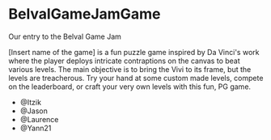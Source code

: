 # BelvalGameJamGame
Our entry to the Belval Game Jam

\[Insert name of the game\] is a fun puzzle game inspired by Da Vinci's work where the player deploys intricate contraptions on the canvas to beat various levels. The main objective is to bring the Vivi to its frame, but the levels are treacherous. Try your hand at some custom made levels, compete on the leaderboard, or craft your very own levels with this fun, PG game.

* @Itzik
* @Jason
* @Laurence
* @Yann21

